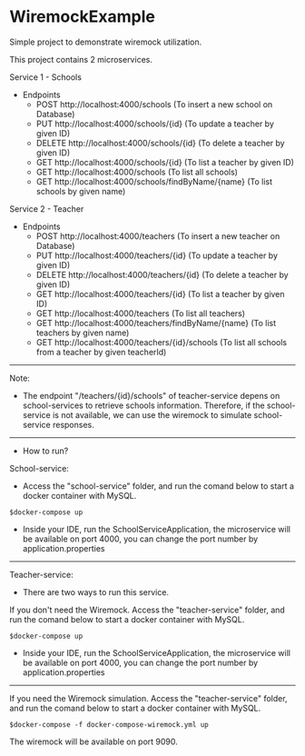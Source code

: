 # WiremockExample

Simple project to demonstrate wiremock utilization.

This project contains 2 microservices.

Service 1 - Schools
- Endpoints
    - POST http://localhost:4000/schools (To insert a new school on Database)
    - PUT http://localhost:4000/schools/{id} (To update a teacher by given ID)
    - DELETE http://localhost:4000/schools/{id} (To delete a teacher by given ID)
    - GET http://localhost:4000/schools/{id} (To list a teacher by given ID)
    - GET http://localhost:4000/schools  (To list all schools)
    - GET http://localhost:4000/schools/findByName/{name} (To list schools by given name)


Service 2 - Teacher
- Endpoints
    - POST http://localhost:4000/teachers (To insert a new teacher on Database)
    - PUT http://localhost:4000/teachers/{id} (To update a teacher by given ID)
    - DELETE http://localhost:4000/teachers/{id} (To delete a teacher by given ID)
    - GET http://localhost:4000/teachers/{id} (To list a teacher by given ID)
    - GET http://localhost:4000/teachers  (To list all teachers)
    - GET http://localhost:4000/teachers/findByName/{name} (To list teachers by given name)
    - GET http://localhost:4000/teachers/{id}/schools (To list all schools from a teacher by given teacherId)
    
  
----
 Note:
- The endpoint "/teachers/{id}/schools" of teacher-service depens on school-services to retrieve schools information. 
Therefore, if the school-service is not available, we can use the wiremock to simulate school-service responses.

----

- How to run?

School-service:
- Access the "school-service" folder, and run the comand below to start a docker container with MySQL.

```$docker-compose up ```

- Inside your IDE, run the SchoolServiceApplication, the microservice will be available on port 4000, you can change the port number by application.properties  

-------

Teacher-service:
- There are two ways to run this service.

If you don't need the Wiremock.
Access the "teacher-service" folder, and run the comand below to start a docker container with MySQL.

```$docker-compose up ```

- Inside your IDE, run the SchoolServiceApplication, the microservice will be  available on port 4000, you can change the port number by application.properties  
---
If you need the Wiremock simulation.
Access the "teacher-service" folder, and run the comand below to start a docker container with MySQL.

```$docker-compose -f docker-compose-wiremock.yml up```

The wiremock will be available on port 9090.

